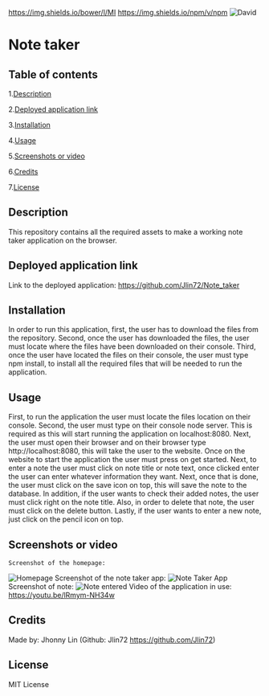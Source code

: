 https://img.shields.io/bower/l/MI https://img.shields.io/npm/v/npm <img alt="David" src="https://img.shields.io/david/expressjs/express">

# Note taker
## Table of contents
  1.[Description](#Description)

  2.[Deployed application link](#Deployed-application-link)

  3.[Installation](#Installation)

  4.[Usage](#Usage)

  5.[Screenshots or video](#Screenshots-or-video)

  6.[Credits](#Credits)

  7.[License](#License)
## Description 
  This repository contains all the required assets to make a working note taker application on the browser.
## Deployed application link
  Link to the deployed application: https://github.com/Jlin72/Note_taker
## Installation
  In order to run this application, first, the user has to download the files from the repository. Second, once the user has downloaded the files, the user must locate where the files have been downloaded on their console. Third, once the user have located the files on their console, the user must type npm install, to install all the required files that will be needed to run the application.
## Usage
  First, to run the application the user must locate the files location on their console. Second, the user must type on their console node server. This is required as this will start running the application on localhost:8080. Next, the user must open their browser and on their browser type http://localhost:8080, this will take the user to the website. Once on the website to start the application the user must press on get started. Next, to enter a note the user must click on note title or note text, once clicked enter the user can enter whatever information they want. Next, once that is done, the user must click on the save icon on top, this will save the note to the database. In addition, if the user wants to check their added notes, the user must click right on the note title. Also, in order to delete that note, the user must click on the delete button. Lastly, if the user wants to enter a new note, just click on the pencil icon on top.
## Screenshots or video
    Screenshot of the homepage:
  ![Homepage](https://i.imgur.com/atjpcMI.png)
    Screenshot of the note taker app:
  ![Note Taker App](https://i.imgur.com/irPKmtQ.png)
    Screenshot of note:
  ![Note entered](https://i.imgur.com/97SsIh6.png)
  Video of the application in use: https://youtu.be/lRmym-NH34w
## Credits
  Made by: Jhonny Lin (Github: Jlin72 https://github.com/Jlin72)
## License
  MIT License